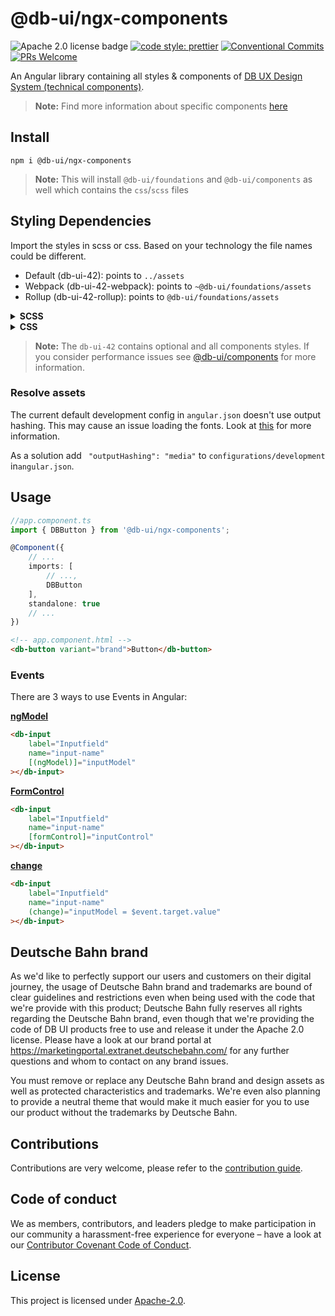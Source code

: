 # @db-ui/ngx-components

![Apache 2.0 license badge](https://img.shields.io/badge/License-Apache_2.0-blue.svg)
[![code style: prettier](https://img.shields.io/badge/code_style-prettier-ff69b4.svg?style=flat-square)](https://github.com/prettier/prettier)
[![Conventional Commits](https://img.shields.io/badge/Conventional%20Commits-1.0.0-yellow.svg)](https://conventionalcommits.org)
[![PRs Welcome](https://img.shields.io/badge/PRs-welcome-brightgreen.svg?style=flat-square)](https://makeapullrequest.com)

An Angular library containing all styles & components of [DB UX Design System (technical components)](https://github.com/db-ui/mono).

> **Note:** Find more information about specific components [here](https://db-ui.github.io/mono/review/main)

## Install

```shell
npm i @db-ui/ngx-components
```

> **Note:** This will install `@db-ui/foundations` and `@db-ui/components` as well which contains the `css`/`scss` files

## Styling Dependencies

Import the styles in scss or css. Based on your technology the file names could be different.

-   Default (db-ui-42): points to `../assets`
-   Webpack (db-ui-42-webpack): points to `~@db-ui/foundations/assets`
-   Rollup (db-ui-42-rollup): points to `@db-ui/foundations/assets`

<details>
  <summary><strong>SCSS</strong></summary>

```scss styles.scss
// styles.scss
@forward "@db-ui/components/build/styles/db-ui-42-webpack";
```

</details>
<details>
  <summary><strong>CSS</strong></summary>

```css styles.css
/* styles.css */
@import "@db-ui/components/build/styles/db-ui-42-rollup";
```

</details>

> **Note:** The ``db-ui-42`` contains optional and all components styles. If you consider performance issues see [@db-ui/components](https://www.npmjs.com/package/@db-ui/components) for more information.

### Resolve assets

The current default development config in `angular.json` doesn't use output hashing. This may cause an issue loading the fonts. Look at [this](https://github.com/angular/angular-cli/issues/26347) for more information.

As a solution add `
"outputHashing": "media"` to `configurations/development` in`angular.json`.

## Usage

```ts app.component.ts
//app.component.ts
import { DBButton } from '@db-ui/ngx-components';

@Component({
	// ...
	imports: [
		// ...,
		DBButton
    ],
	standalone: true
	// ...
})
```

```html app.component.html
<!-- app.component.html -->
<db-button variant="brand">Button</db-button>
```

### Events

There are 3 ways to use Events in Angular:

**[ngModel](https://angular.io/api/forms/NgModel)**

```html
<db-input
	label="Inputfield"
	name="input-name"
	[(ngModel)]="inputModel"
></db-input>
```

**[FormControl](https://angular.io/api/forms/FormControl)**

```html
<db-input
	label="Inputfield"
	name="input-name"
	[formControl]="inputControl"
></db-input>
```

**[change](https://developer.mozilla.org/de/docs/Web/API/HTMLElement/change_event)**

```html
<db-input
	label="Inputfield"
	name="input-name"
	(change)="inputModel = $event.target.value"
></db-input>
```

## Deutsche Bahn brand

As we'd like to perfectly support our users and customers on their digital journey, the usage of Deutsche Bahn brand and trademarks are bound of clear guidelines and restrictions even when being used with the code that we're provide with this product; Deutsche Bahn fully reserves all rights regarding the Deutsche Bahn brand, even though that we're providing the code of DB UI products free to use and release it under the Apache 2.0 license.
Please have a look at our brand portal at <https://marketingportal.extranet.deutschebahn.com/> for any further questions and whom to contact on any brand issues.

You must remove or replace any Deutsche Bahn brand and design assets as well as protected characteristics and trademarks. We're even also planning to provide a neutral theme that would make it much easier for you to use our product without the trademarks by Deutsche Bahn.

## Contributions

Contributions are very welcome, please refer to the [contribution guide](https://github.com/db-ui/mono/blob/main/CONTRIBUTING.md).

## Code of conduct

We as members, contributors, and leaders pledge to make participation in our
community a harassment-free experience for everyone – have a look at our [Contributor Covenant Code of Conduct](https://github.com/db-ui/mono/blob/main/CODE-OF-CONDUCT.md).

## License

This project is licensed under [Apache-2.0](LICENSE).
